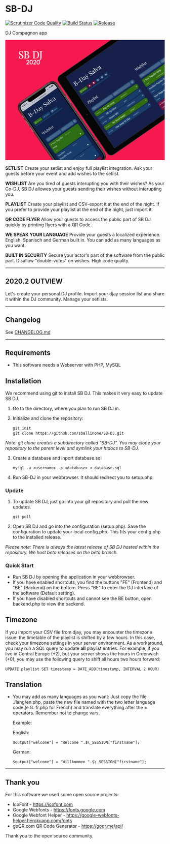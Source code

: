 # SB-DJ

[![Scrutinizer Code Quality](https://scrutinizer-ci.com/g/sballinone/SB-DJ/badges/quality-score.png?b=master)](https://scrutinizer-ci.com/g/sballinone/SB-DJ/?branch=master)
[![Build Status](https://scrutinizer-ci.com/g/sballinone/SB-DJ/badges/build.png?b=master)](https://scrutinizer-ci.com/g/sballinone/SB-DJ/build-status/master)
[![Release](https://badgen.net/badge/release/2020.1/cyan)](https://github.com/sballinone/SB-DJ/releases/)

DJ Compagnon app

![Mockup](external/mockup.png)

**SETLIST** Create your setlist and enjoy full playlist integration. Ask your guests before your event and add wishes to the setlist.

**WISHLIST** Are you tired of guests interupting you with their wishes? As your Co-DJ, SB DJ allowes your guests sending their wishes without interupting you.

**PLAYLIST** Create your playlist and CSV-export it at the end of the night. If you prefer to provide your playlist at the end of the night, just import it.

**QR CODE FLYER** Allow your guests to access the public part of SB DJ quickly by printing flyers with a QR Code.

**WE SPEAK YOUR LANGUAGE** Provide your guests a localized experience. English, Spanisch and German built in. You can add as many languages as you want.

**BUILT IN SECURITY** Secure your actor's part of the software from the public part. Disallow "double-votes" on wishes. High code quality.

* * *

## 2020.2 OUTVIEW

Let's create your personal DJ profile. Import your djay session list and share it within the DJ community. Manage your setlists.

* * *

## Changelog

See [CHANGELOG.md](CHANGELOG.md)

* * *

## Requirements

-   This software needs a Webserver with PHP, MySQL

## Installation

We recommend using git to install SB DJ. This makes it very easy to update SB DJ.

1.  Go to the directory, where you plan to run SB DJ in.
2.  Initialize and clone the repository: 

    ```
    git init
    git clone https://github.com/sballinone/SB-DJ.git
    ```

_Note: git clone creates a subdirectory called "SB-DJ". You may clone your repository to the parent level and symlink your htdocs to SB-DJ._

3.  Create a database and inport database.sql
    
    ```
    mysql -u <username> -p <database> < database.sql
    ```

4.  Run SB-DJ in your webbrowser. It should redirect you to setup.php.

### Update

1.  To update SB DJ, just go into your git repository and pull the new updates.

    ```
    git pull
    ```

2.  Open SB DJ and go into the configuration (setup.php). Save the configuration to update your local config.php. This fits your config.php to the installed release.

_Please note: There is always the latest release of SB DJ hosted within the repository. We host beta releases on the beta branch._

### Quick Start

-   Run SB DJ by opening the application in your webbrowser. 
-   If you have enabled shortcuts, you find the buttons "FE" (Frontend) and "BE" (Backend) on the bottom. Press "BE" to enter the DJ interface of the software (Default setting).
-   If you have disabled shortcuts and cannot see the BE button, open backend.php to view the backend.

## Timezone

If you import your CSV file from djay, you may encounter the timezone issue: the timetable of the playlist is shifted by a few hours. In this case, check your timezone settings in your server environment. 
As a workaround, you may run a SQL query to update **all** playlist entries. For example, if you live in Central Europe (+2), but your server shows the hours in Greenwich (+0), you may use the following query to shift all hours two hours forward:

    UPDATE playlist SET timestamp = DATE_ADD(timestamp, INTERVAL 2 HOUR)

## Translation

-   You may add as many languages as you want: Just copy the file ./lang/en.php, paste the new file named with the two letter language code (e.G. fr.php for French) and translate everything after the = operators. Remember not to change vars.

    Example: 

    English: 

        $output["welcome"] = "Welcome ".$\_SESSION["firstname"]; 

    German: 

        $output["welcome"] = "Willkommen ".$\_SESSION["firstname"];

* * *

## Thank you

For this software we used some open source projects:

-   IcoFont - <https://icofont.com>
-   Google Webfonts - <https://fonts.google.com>
-   Google Webfont Helper - <https://google-webfonts-helper.herokuapp.com/fonts>
-   goQR.com QR Code Generator - <https://goqr.me/api/>

Thank you to the open source community.

